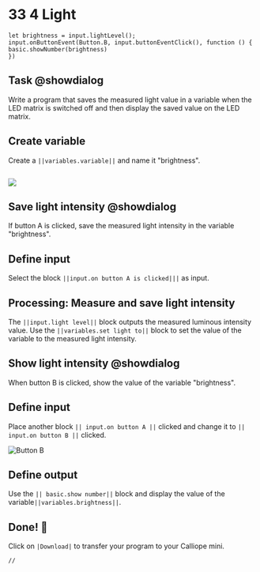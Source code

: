 # 33 4 Light

```ghost
let brightness = input.lightLevel();
input.onButtonEvent(Button.B, input.buttonEventClick(), function () {
basic.showNumber(brightness)
})
```

## Task @showdialog
Write a program that saves the measured light value in a variable when the LED matrix is switched off and then display the saved value on the LED matrix.

## Create variable
Create a ``||variables.variable||`` and name it "brightness".

```
```
![](https://calliope.cc/tutorials/variable_licht.png)

## Save light intensity @showdialog
If button A is clicked, save the measured light intensity in the variable "brightness".

## Define input
Select the block ``||input.on button A is clicked|||`` as input.

## Processing: Measure and save light intensity
The ``||input.light level||`` block outputs the measured luminous intensity value.
Use the ``||variables.set light to||`` block to set the value of the variable to the measured light intensity.


## Show light intensity @showdialog
When button B is clicked, show the value of the variable "brightness".

## Define input
Place another block ``|| input.on button A ||`` clicked and change it to ``|| input.on button B ||`` clicked.

![Button B](https://calliope.cc/tutorials/kopf_a_b.png)

## Define output
Use the ``|| basic.show number||`` block and display the value of the variable``||variables.brightness||``.


## Done! 👏
Click on ``|Download|`` to transfer your program to your Calliope mini.

```template
//
```

























































